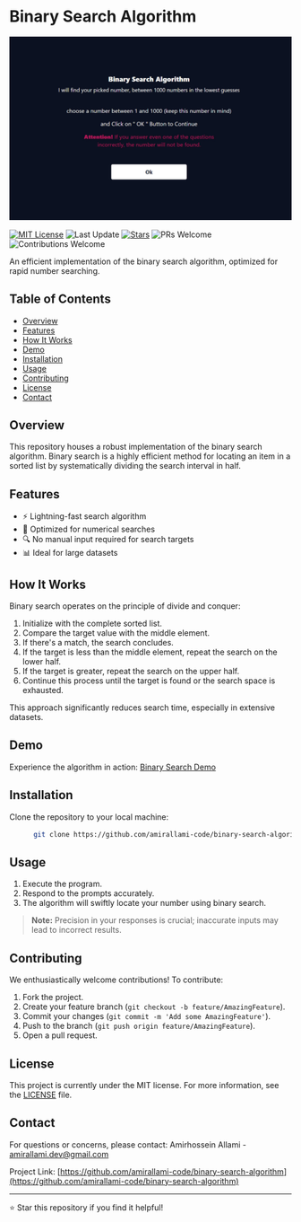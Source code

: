 # Binary Search Algorithm

![Binary Search Demo](images/demo.jpg)

[![MIT License](https://img.shields.io/badge/License-MIT-blue)](https://opensource.org/licenses/MIT)
![Last Update](https://img.shields.io/github/last-commit/amirallami-code/binary-search-algorithm?style=flat&color=blue)
[![Stars](https://img.shields.io/github/stars/amirallami-code/binary-search-algorithm?style=flat&color=yellow)](https://github.com/amirallami-code/binary-search-algorithm/)
![PRs Welcome](https://img.shields.io/badge/PRs-welcome-brightgreen)
![Contributions Welcome](https://img.shields.io/badge/Contributions-welcome-brightgreen)



An efficient implementation of the binary search algorithm, optimized for rapid number searching.

## Table of Contents

- [Overview](#overview)
- [Features](#features)
- [How It Works](#how-it-works)
- [Demo](#demo)
- [Installation](#installation)
- [Usage](#usage)
- [Contributing](#contributing)
- [License](#license)
- [Contact](#contact)

## Overview

This repository houses a robust implementation of the binary search algorithm. Binary search is a highly efficient method for locating an item in a sorted list by systematically dividing the search interval in half.

## Features

- ⚡ Lightning-fast search algorithm
- 🔢 Optimized for numerical searches
- 🔍 No manual input required for search targets
- 📊 Ideal for large datasets

## How It Works

Binary search operates on the principle of divide and conquer:

1. Initialize with the complete sorted list.
2. Compare the target value with the middle element.
3. If there's a match, the search concludes.
4. If the target is less than the middle element, repeat the search on the lower half.
5. If the target is greater, repeat the search on the upper half.
6. Continue this process until the target is found or the search space is exhausted.

This approach significantly reduces search time, especially in extensive datasets.

## Demo

Experience the algorithm in action: [Binary Search Demo](https://binary-search-algorithm.vercel.app)

## Installation 

Clone the repository to your local machine: 
```bash 
      git clone https://github.com/amirallami-code/binary-search-algorithm.git cd binary-search-algorithm
```

## Usage

1. Execute the program.
2. Respond to the prompts accurately.
3. The algorithm will swiftly locate your number using binary search.

>**Note:** Precision in your responses is crucial; inaccurate inputs may lead to incorrect results.

## Contributing

We enthusiastically welcome contributions! To contribute:

1. Fork the project.
2. Create your feature branch (`git checkout -b feature/AmazingFeature`).
3. Commit your changes (`git commit -m 'Add some AmazingFeature'`).
4. Push to the branch (`git push origin feature/AmazingFeature`).
5. Open a pull request.

## License

This project is currently under the MIT license. For more information, see the [LICENSE](LICENSE) file.

## Contact

For questions or concerns, please contact:
Amirhossein Allami - [amirallami.dev@gmail.com](mailto:amirallami.dev@gmail.com)

Project Link: [https://github.com/amirallami-code/binary-search-algorithm](https://github.com/amirallami-code/binary-search-algorithm)

---

⭐ Star this repository if you find it helpful!
